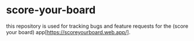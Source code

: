 # score-your-board

this repository is used for tracking bugs and feature requests for the (score your board) app[https://scoreyourboard.web.app/].
